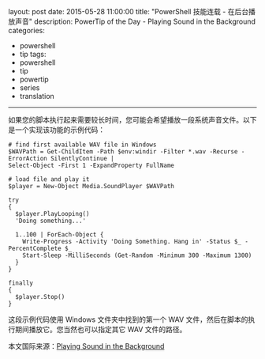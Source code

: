 ﻿layout: post
date: 2015-05-28 11:00:00
title: "PowerShell 技能连载 - 在后台播放声音"
description: PowerTip of the Day - Playing Sound in the Background
categories:
- powershell
- tip
tags:
- powershell
- tip
- powertip
- series
- translation
---
如果您的脚本执行起来需要较长时间，您可能会希望播放一段系统声音文件。以下是一个实现该功能的示例代码：

    # find first available WAV file in Windows
    $WAVPath = Get-ChildItem -Path $env:windir -Filter *.wav -Recurse -ErrorAction SilentlyContinue |
    Select-Object -First 1 -ExpandProperty FullName
    
    # load file and play it
    $player = New-Object Media.SoundPlayer $WAVPath
    
    try
    {
      $player.PlayLooping()
      'Doing something...'
    
      1..100 | ForEach-Object { 
        Write-Progress -Activity 'Doing Something. Hang in' -Status $_ -PercentComplete $_
        Start-Sleep -MilliSeconds (Get-Random -Minimum 300 -Maximum 1300)
      }
    }
    
    finally
    {
      $player.Stop()
    }

这段示例代码使用 Windows 文件夹中找到的第一个 WAV 文件，然后在脚本的执行期间播放它。您当然也可以指定其它 WAV 文件的路径。

<!--more-->
本文国际来源：[Playing Sound in the Background](http://community.idera.com/powershell/powertips/b/tips/posts/playing-sound-in-the-background)
